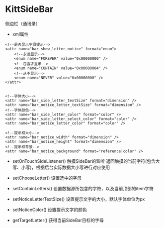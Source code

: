 # KittSideBar
侧边栏（通讯录）


- xml属性

```
<!--是否显示字母提示-->
<attr name="bar_show_letter_notice" format="enum">
    <!--永远显示-->
    <enum name="FOREVER" value="0x00000000" />
    <!--包含才显示-->
    <enum name="CONTAIN" value="0x00000004" />
    <!--从不显示-->
    <enum name="NEVER" value="0x00000008" />
</attr>


<!--字体大小-->
<attr name="bar_side_letter_textSize" format="dimension" />
<attr name="bar_notice_letter_textSize" format="dimension" />
<!--字体颜色-->
<attr name="bar_side_letter_color" format="color" />
<attr name="bar_side_letter_select_color" format="color" />
<attr name="bar_notice_letter_color" format="color" />

<!--提示框大小-->
<attr name="bar_notice_width" format="dimension" />
<attr name="bar_notice_height" format="dimension" />
<!--提示框背景-->
<attr name="bar_notice_background" format="reference|color" />
```


- setOnTouchSideListener() 触摸SideBar的监听
返回触摸的当前字符(包含大写、小写)，根据后台实际数据大小写进行对应使用

- setChooseLetter()  设置选中的字母

- setContainLetters()  设置数据源所包含的字符，以及当前顶部的item字符

- setNoticeLetterTextSize()  设置提示文字的大小，默认字体单位为px

- setNoticeColor()  设置提示文字的颜色

- getTargetLetter()  获得当前SideBar目标的字母